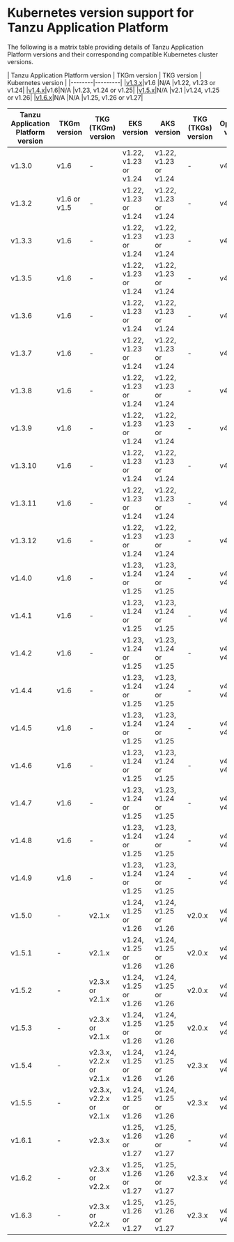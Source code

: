 # Kubernetes version support for Tanzu Application Platform

The following is a matrix table providing details of Tanzu Application Platform versions 
and their corresponding compatible Kubernetes cluster versions.

| Tanzu Application Platform version | TKGm version | TKG version | Kubernetes version |
|--------|---------|
|[v1.3.x](https://docs.vmware.com/en/VMware-Tanzu-Application-Platform/1.3/tap/GUID-release-notes.html)|v1.6 |N/A |v1.22, v1.23 or v1.24|
|[v1.4.x](https://docs.vmware.com/en/VMware-Tanzu-Application-Platform/1.4/tap/release-notes.html)|v1.6|N/A |v1.23, v1.24 or v1.25|
|[v1.5.x](https://docs.vmware.com/en/VMware-Tanzu-Application-Platform/1.5/tap/release-notes.html)|N/A |v2.1 |v1.24, v1.25 or v1.26|
|[v1.6.x](https://docs.vmware.com/en/VMware-Tanzu-Application-Platform/1.6/tap/release-notes.html)|N/A |N/A |v1.25, v1.26 or v1.27|

|     Tanzu Application Platform version |     TKGm version    |     TKG (TKGm) version   |      EKS version              |     AKS version               |     TKG (TKGs) version   |      OpenShift version    |     GKE version              |      Minikube version        |   |
|----------------------------------------|---------------------|--------------------------|-----------------------|-----------------------|--------------------------|-------------------|-----------------------|-----------------------|---|
|     v1.3.0                             |     v1.6            | -                | v1.22, v1.23 or v1.24 | v1.22, v1.23 or v1.24 |     -            | v4.10             | v1.22, v1.23 or v1.24 | v1.22, v1.23 or v1.24 |   |
|     v1.3.2                             |     v1.6 or v1.5    | -                | v1.22, v1.23 or v1.24 | v1.22, v1.23 or v1.24 |     -            | v4.10             | v1.22, v1.23 or v1.24 | v1.22, v1.23 or v1.24 |   |
|     v1.3.3                             |     v1.6            |     -            | v1.22, v1.23 or v1.24 | v1.22, v1.23 or v1.24 |     -            | v4.10             | v1.22, v1.23 or v1.24 |     -         |   |
|     v1.3.5                             | v1.6                |     -            | v1.22, v1.23 or v1.24 | v1.22, v1.23 or v1.24 |     -            | v4.10             | v1.22, v1.23 or v1.24 |     -         |   |
|     v1.3.6                             | v1.6                |     -            | v1.22, v1.23 or v1.24 | v1.22, v1.23 or v1.24 |     -            | v4.10             | v1.22, v1.23 or v1.24 |     -         |   |
|     v1.3.7                             | v1.6                |     -            | v1.22, v1.23 or v1.24 | v1.22, v1.23 or v1.24 |     -            | v4.10             | v1.22, v1.23 or v1.24 |     -         |   |
|     v1.3.8                             | v1.6                |     -            | v1.22, v1.23 or v1.24 | v1.22, v1.23 or v1.24 |     -            | v4.10             | v1.22, v1.23 or v1.24 |     -         |   |
|     v1.3.9                             | v1.6                |     -            | v1.22, v1.23 or v1.24 | v1.22, v1.23 or v1.24 |     -            | v4.10             | v1.22, v1.23 or v1.24 |     -         |   |
|     v1.3.10                            | v1.6                |     -            | v1.22, v1.23 or v1.24 | v1.22, v1.23 or v1.24 |     -            | v4.10             | v1.22, v1.23 or v1.24 |     -         |   |
|     v1.3.11                            | v1.6                |     -            | v1.22, v1.23 or v1.24 | v1.22, v1.23 or v1.24 |     -            | v4.10             | v1.22, v1.23 or v1.24 |     -         |   |
|     v1.3.12                            | v1.6                |     -            | v1.22, v1.23 or v1.24 | v1.22, v1.23 or v1.24 |     -            | v4.10             | v1.22, v1.23 or v1.24 |     -         |   |
|     v1.4.0                             | v1.6                |     -            | v1.23, v1.24 or v1.25 | v1.23, v1.24 or v1.25 |     -            | v4.10, v4.11      | v1.23, v1.24 or v1.25 | v1.23, v1.24 or v1.25 |   |
|     v1.4.1                             | v1.6                |     -            | v1.23, v1.24 or v1.25 | v1.23, v1.24 or v1.25 |     -            | v4.10, v4.11      | v1.23, v1.24 or v1.25 |     -         |   |
|     v1.4.2                             | v1.6                |     -            | v1.23, v1.24 or v1.25 | v1.23, v1.24 or v1.25 |     -            | v4.10, v4.11      | v1.23, v1.24 or v1.25 |     -         |   |
|     v1.4.4                             | v1.6                |     -            | v1.23, v1.24 or v1.25 | v1.23, v1.24 or v1.25 | -                | v4.10, v4.11      | v1.23, v1.24 or v1.25 |     -         |   |
|     v1.4.5                             | v1.6                |     -            | v1.23, v1.24 or v1.25 | v1.23, v1.24 or v1.25 | -                | v4.10, v4.11      | v1.23, v1.24 or v1.25 |     -         |   |
|     v1.4.6                             | v1.6                |     -            | v1.23, v1.24 or v1.25 | v1.23, v1.24 or v1.25 | -                | v4.10, v4.11      | v1.23, v1.24 or v1.25 | v1.23, v1.24 or v1.25 |   |
|     v1.4.7                             | v1.6                |     -            | v1.23, v1.24 or v1.25 | v1.23, v1.24 or v1.25 | -                | v4.10, v4.11      | v1.23, v1.24 or v1.25 | v1.23, v1.24 or v1.25 |   |
|     v1.4.8                             | v1.6                |     -            | v1.23, v1.24 or v1.25 | v1.23, v1.24 or v1.25 | -                | v4.10, v4.11      | v1.23, v1.24 or v1.25 | v1.23, v1.24 or v1.25 |   |
|     v1.4.9                             | v1.6                |     -            | v1.23, v1.24 or v1.25 | v1.23, v1.24 or v1.25 | -                | v4.10, v4.11      | v1.23, v1.24 or v1.25 | v1.23, v1.24 or v1.25 |   |
|     v1.5.0                             |     -       |     v2.1.x               | v1.24, v1.25 or v1.26 | v1.24, v1.25 or v1.26 |     v2.0.x               | v4.11, v4.12      | v1.24, v1.25 or v1.26 | v1.24, v1.25 or v1.26 |   |
|     v1.5.1                             |     -       |     v2.1.x               | v1.24, v1.25 or v1.26 | v1.24, v1.25 or v1.26 | v2.0.x                   | v4.11, v4.12      | v1.24, v1.25 or v1.26 | v1.24, v1.25 or v1.26 |   |
|     v1.5.2                             |     -       | v2.3.x or v2.1.x         | v1.24, v1.25 or v1.26 | v1.24, v1.25 or v1.26 | v2.0.x                   | v4.11, v4.12      | v1.24, v1.25 or v1.26 | v1.24, v1.25 or v1.26 |   |
|     v1.5.3                             |     -       | v2.3.x or v2.1.x         | v1.24, v1.25 or v1.26 | v1.24, v1.25 or v1.26 | v2.0.x                   | v4.11, v4.12      | v1.24, v1.25 or v1.26 | v1.24, v1.25 or v1.26 |   |
|     v1.5.4                             |     -       | v2.3.x, v2.2.x or v2.1.x | v1.24, v1.25 or v1.26 | v1.24, v1.25 or v1.26 | v2.3.x                   | v4.11, v4.12      | v1.24, v1.25 or v1.26 | v1.24, v1.25 or v1.26 |   |
|     v1.5.5                             |     -       | v2.3.x, v2.2.x or v2.1.x | v1.24, v1.25 or v1.26 | v1.24, v1.25 or v1.26 | v2.3.x                   | v4.11, v4.12      | v1.24, v1.25 or v1.26 | v1.24, v1.25 or v1.26 |   |
|     v1.6.1                             |     -       | v2.3.x                   | v1.25, v1.26 or v1.27 | v1.25, v1.26 or v1.27 |     -            | v4.11, v4.12      | v1.25, v1.26 or v1.27 | v1.25, v1.26 or v1.27 |   |
|     v1.6.2                             |     -       | v2.3.x or v2.2.x         | v1.25, v1.26 or v1.27 | v1.25, v1.26 or v1.27 | v2.3.x                   | v4.11, v4.12      | v1.25, v1.26 or v1.27 | v1.25, v1.26 or v1.27 |   |
|     v1.6.3                             |     -       | v2.3.x or v2.2.x         | v1.25, v1.26 or v1.27 | v1.25, v1.26 or v1.27 | v2.3.x                   | v4.11, v4.12      | v1.25, v1.26 or v1.27 | v1.25, v1.26 or v1.27 |   |

